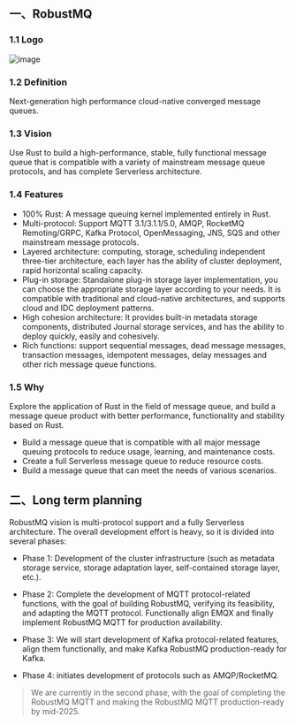 ## 一、RobustMQ
### 1.1 Logo
![image](../../../docs/images/robustmq-logo.png)

### 1.2 Definition
Next-generation high performance cloud-native converged message queues.

### 1.3 Vision
Use Rust to build a high-performance, stable, fully functional message queue that is compatible with a variety of mainstream message queue protocols, and has complete Serverless architecture.

### 1.4 Features
- 100% Rust: A message queuing kernel implemented entirely in Rust.
- Multi-protocol: Support MQTT 3.1/3.1.1/5.0, AMQP, RocketMQ Remoting/GRPC, Kafka Protocol, OpenMessaging, JNS, SQS and other mainstream message protocols.
- Layered architecture: computing, storage, scheduling independent three-tier architecture, each layer has the ability of cluster deployment, rapid horizontal scaling capacity.
- Plug-in storage: Standalone plug-in storage layer implementation, you can choose the appropriate storage layer according to your needs. It is compatible with traditional and cloud-native architectures, and supports cloud and IDC deployment patterns.
- High cohesion architecture: It provides built-in metadata storage components, distributed Journal storage services, and has the ability to deploy quickly, easily and cohesively.
- Rich functions: support sequential messages, dead message messages, transaction messages, idempotent messages, delay messages and other rich message queue functions.

### 1.5 Why

Explore the application of Rust in the field of message queue, and build a message queue product with better performance, functionality and stability based on Rust.
- Build a message queue that is compatible with all major message queuing protocols to reduce usage, learning, and maintenance costs.
- Create a full Serverless message queue to reduce resource costs.
- Build a message queue that can meet the needs of various scenarios.


## 二、Long term planning

RobustMQ vision is multi-protocol support and a fully Serverless architecture. The overall development effort is heavy, so it is divided into several phases:

- Phase 1: Development of the cluster infrastructure (such as metadata storage service, storage adaptation layer, self-contained storage layer, etc.).

- Phase 2: Complete the development of MQTT protocol-related functions, with the goal of building RobustMQ, verifying its feasibility, and adapting the MQTT protocol. Functionally align EMQX and finally implement RobustMQ MQTT for production availability.

- Phase 3: We will start development of Kafka protocol-related features, align them functionally, and make Kafka RobustMQ production-ready for Kafka.

- Phase 4: initiates development of protocols such as AMQP/RocketMQ.

>  We are currently in the second phase, with the goal of completing the RobustMQ MQTT and making the RobustMQ MQTT production-ready by mid-2025.
